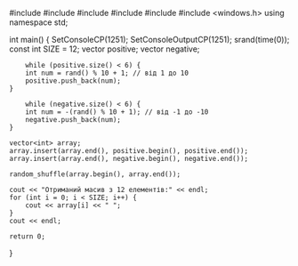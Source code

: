 #include <iostream>
#include <cstdlib>
#include <ctime>
#include <vector>
#include <algorithm>
#include <windows.h>
using namespace std;

int main() {
    SetConsoleCP(1251);
    SetConsoleOutputCP(1251);
    srand(time(0)); 
    const int SIZE = 12;
    vector<int> positive;
    vector<int> negative;

        while (positive.size() < 6) {
        int num = rand() % 10 + 1; // від 1 до 10
        positive.push_back(num);
    }

        while (negative.size() < 6) {
        int num = -(rand() % 10 + 1); // від -1 до -10
        negative.push_back(num);
    }

    vector<int> array;
    array.insert(array.end(), positive.begin(), positive.end());
    array.insert(array.end(), negative.begin(), negative.end());

    random_shuffle(array.begin(), array.end());

    cout << "Отриманий масив з 12 елементів:" << endl;
    for (int i = 0; i < SIZE; i++) {
        cout << array[i] << " ";
    }
    cout << endl;

    return 0;
}
